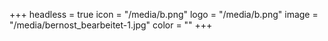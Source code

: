 +++
headless = true
icon = "/media/b.png"
logo = "/media/b.png"
image = "/media/bernost_bearbeitet-1.jpg"
color = ""
+++
